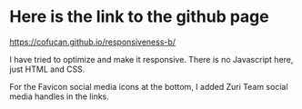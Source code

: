 # Here is the link to the github page

https://cofucan.github.io/responsiveness-b/

I have tried to optimize and make it responsive. There is no Javascript here, just HTML and CSS.

For the Favicon social media icons at the bottom, I added Zuri Team social media handles in the links.
